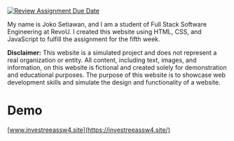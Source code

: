 [![Review Assignment Due Date](https://classroom.github.com/assets/deadline-readme-button-24ddc0f5d75046c5622901739e7c5dd533143b0c8e959d652212380cedb1ea36.svg)](https://classroom.github.com/a/jmQFTmFT)

My name is Joko Setiawan, and I am a student of Full Stack Software Engineering at RevoU. I created this website using HTML, CSS, and JavaScript to fulfill the assignment for the fifth week.

**Disclaimer:** This website is a simulated project and does not represent a real organization or entity. All content, including text, images, and information, on this website is fictional and created solely for demonstration and educational purposes. The purpose of this website is to showcase web development skills and simulate the design and functionality of a website.

# Demo

[www.investreeassw4.site](https://investreeassw4.site/)